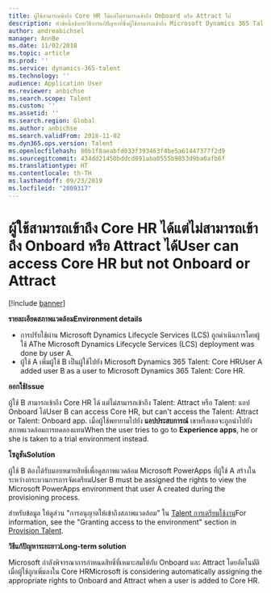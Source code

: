 ```yaml
---
title: ผู้ใช้สามารถเข้าถึง Core HR ได้แต่ไม่สามารถเข้าถึง Onboard หรือ Attract ได้
description: หัวข้อนี้อธิบายวิธีการแก้ปัญหาที่ซึ่งผู้ใช้สามารถเข้าถึง Microsoft Dynamics 365 Talent - Core HR แต่ไม่สามารถเข้าถึง Attract หรือ Onboard ได้
author: andreabichsel
manager: AnnBe
ms.date: 11/02/2018
ms.topic: article
ms.prod: ''
ms.service: dynamics-365-talent
ms.technology: ''
audience: Application User
ms.reviewer: anbichse
ms.search.scope: Talent
ms.custom: ''
ms.assetid: ''
ms.search.region: Global
ms.author: anbichse
ms.search.validFrom: 2018-11-02
ms.dyn365.ops.version: Talent
ms.openlocfilehash: 80b1f8aeabfd033f393463f4be5a61447377f2d9
ms.sourcegitcommit: 434dd21450bddcd891aba0555b9853d9ba0afb6f
ms.translationtype: HT
ms.contentlocale: th-TH
ms.lasthandoff: 09/23/2019
ms.locfileid: "2009317"
---
```

# <a name="user-can-access-core-hr-but-not-onboard-or-attract"></a><span data-ttu-id="6b235-103">ผู้ใช้สามารถเข้าถึง Core HR ได้แต่ไม่สามารถเข้าถึง Onboard หรือ Attract ได้</span><span class="sxs-lookup"><span data-stu-id="6b235-103">User can access Core HR but not Onboard or Attract</span></span>

[!include [banner](includes/banner.md)]

<span data-ttu-id="6b235-104">**รายละเอียดสภาพแวดล้อม**</span><span class="sxs-lookup"><span data-stu-id="6b235-104">**Environment details**</span></span>

- <span data-ttu-id="6b235-105">การปรับใช้ผ่าน Microsoft Dynamics Lifecycle Services (LCS) ถูกดำเนินการโดยผู้ใช้ A</span><span class="sxs-lookup"><span data-stu-id="6b235-105">The Microsoft Dynamics Lifecycle Services (LCS) deployment was done by user A.</span></span>
- <span data-ttu-id="6b235-106">ผู้ใช้ A เพิ่มผู้ใช้ B เป็นผู้ใช้ไปยัง Microsoft Dynamics 365 Talent: Core HR</span><span class="sxs-lookup"><span data-stu-id="6b235-106">User A added user B as a user to Microsoft Dynamics 365 Talent: Core HR.</span></span>

<span data-ttu-id="6b235-107">**ออกใช้**</span><span class="sxs-lookup"><span data-stu-id="6b235-107">**Issue**</span></span>

<span data-ttu-id="6b235-108">ผู้ใช้ B สามารถเข้าถึง Core HR ได้ แต่ไม่สามารถเข้าถึง Talent: Attract หรือ Talent: แอป Onboard ได้</span><span class="sxs-lookup"><span data-stu-id="6b235-108">User B can access Core HR, but can't access the Talent: Attract or Talent: Onboard app.</span></span> <span data-ttu-id="6b235-109">เมื่อผู้ใช้พยายามไปยัง **แอปประสบการณ์** เขาหรือเธอจะถูกนำไปยังสภาพแวดล้อมการทดลองแทน</span><span class="sxs-lookup"><span data-stu-id="6b235-109">When the user tries to go to **Experience apps**, he or she is taken to a trial environment instead.</span></span>

<span data-ttu-id="6b235-110">**โซลูชัน**</span><span class="sxs-lookup"><span data-stu-id="6b235-110">**Solution**</span></span>

<span data-ttu-id="6b235-111">ผู้ใช้ B ต้องได้รับมอบหมายสิทธิ์เพื่อดูสภาพแวดล้อม Microsoft PowerApps ที่ผู้ใช้ A สร้างในระหว่างกระบวนการการจัดเตรียม</span><span class="sxs-lookup"><span data-stu-id="6b235-111">User B must be assigned the rights to view the Microsoft PowerApps environment that user A created during the provisioning process.</span></span>

<span data-ttu-id="6b235-112">สำหรับข้อมูล ให้ดูส่วน "การอนุญาตให้เข้าถึงสภาพแวดล้อม" ใน [Talent การเตรียมใช้งาน](https://docs.microsoft.com/dynamics365/unified-operations/talent/provisioning-talent)</span><span class="sxs-lookup"><span data-stu-id="6b235-112">For information, see the "Granting access to the environment" section in [Provision Talent](https://docs.microsoft.com/dynamics365/unified-operations/talent/provisioning-talent).</span></span>

<span data-ttu-id="6b235-113">**วิธีแก้ปัญหาระยะยาว**</span><span class="sxs-lookup"><span data-stu-id="6b235-113">**Long-term solution**</span></span>

<span data-ttu-id="6b235-114">Microsoft กำลังพิจารณาการกำหนดสิทธิ์ที่เหมาะสมให้กับ Onboard และ Attract โดยอัตโนมัติ เมื่อผู้ใช้ถูกเพิ่มลงใน Core HR</span><span class="sxs-lookup"><span data-stu-id="6b235-114">Microsoft is considering automatically assigning the appropriate rights to Onboard and Attract when a user is added to Core HR.</span></span>
